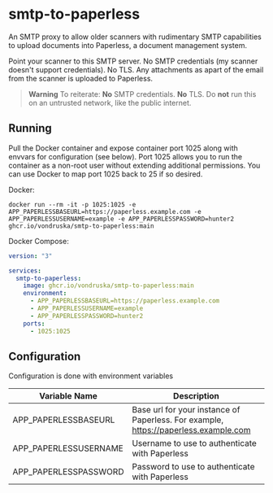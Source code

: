 # smtp-to-paperless

An SMTP proxy to allow older scanners with rudimentary SMTP capabilities to upload documents into Paperless, a document management system.

Point your scanner to this SMTP server. No SMTP credentials (my scanner doesn't support credentials). No TLS. Any attachments as apart of the email from the scanner is uploaded to Paperless.

> **Warning**
To reiterate: **No** SMTP credentials. **No** TLS. Do **not** run this on an untrusted network, like the public internet.

## Running
Pull the Docker container and expose container port 1025 along with envvars for configuration (see below). Port 1025 allows you to run the container as a non-root user without extending additional permissions. You can use Docker to map port 1025 back to 25 if so desired.

Docker:
```shell
docker run --rm -it -p 1025:1025 -e APP_PAPERLESSBASEURL=https://paperless.example.com -e APP_PAPERLESSUSERNAME=example -e APP_PAPERLESSPASSWORD=hunter2 ghcr.io/vondruska/smtp-to-paperless:main
```

Docker Compose:

```yaml
version: "3"

services:
  smtp-to-paperless:
    image: ghcr.io/vondruska/smtp-to-paperless:main
    environment:
      - APP_PAPERLESSBASEURL=https://paperless.example.com
      - APP_PAPERLESSUSERNAME=example
      - APP_PAPERLESSPASSWORD=hunter2
    ports:
      - 1025:1025
```

## Configuration 

Configuration is done with environment variables

| Variable Name         | Description |
| --------------------- | ----------- |
| APP_PAPERLESSBASEURL  | Base url for your instance of Paperless. For example, https://paperless.example.com       |
| APP_PAPERLESSUSERNAME | Username to use to authenticate with Paperless        |
| APP_PAPERLESSPASSWORD | Password to use to authenticate with Paperless            |